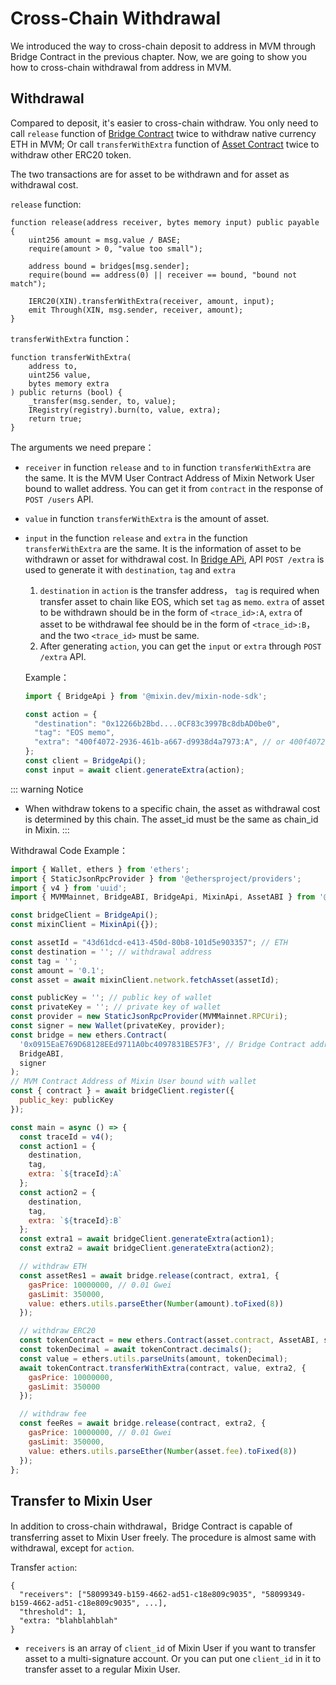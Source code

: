 # Cross-Chain Withdrawal

We introduced the way to cross-chain deposit to address in MVM through Bridge Contract in the previous chapter. 
Now, we are going to show you how to cross-chain withdrawal from address in MVM.

## Withdrawal

Compared to deposit, it's easier to cross-chain withdraw. You only need to call `release` function of 
[Bridge Contract](https://github.com/MixinNetwork/trusted-group/blob/master/mvm/quorum/bridge/contracts/Bridge.sol)
twice to withdraw native currency ETH in MVM;
Or call `transferWithExtra` function of
[Asset Contract](https://github.com/MixinNetwork/trusted-group/blob/master/mvm/quorum/registry/contracts/Asset.sol)
twice to withdraw other ERC20 token.

The two transactions are for asset to be withdrawn and for asset as withdrawal cost.

`release` function:

```solidity
function release(address receiver, bytes memory input) public payable {
    uint256 amount = msg.value / BASE;
    require(amount > 0, "value too small");

    address bound = bridges[msg.sender];
    require(bound == address(0) || receiver == bound, "bound not match");

    IERC20(XIN).transferWithExtra(receiver, amount, input);
    emit Through(XIN, msg.sender, receiver, amount);
}
```

`transferWithExtra` function：

```solidity
function transferWithExtra(
    address to,
    uint256 value,
    bytes memory extra
) public returns (bool) {
    _transfer(msg.sender, to, value);
    IRegistry(registry).burn(to, value, extra);
    return true;
}
```

The arguments we need prepare：

* `receiver` in function `release` and `to` in function `transferWithExtra` are the same.
  It is the MVM User Contract Address of Mixin Network User bound to wallet address.
  You can get it from `contract` in the response of `POST /users` API.

* `value` in function `transferWithExtra` is the amount of asset.

* `input` in the function `release` and `extra` in the function `transferWithExtra` are the same.
  It is the information of asset to be withdrawn or asset for withdrawal cost.
  In [Bridge APi](/bridge/api), API `POST /extra` is used to generate it with `destination`, `tag` and `extra`

  1. `destination` in `action` is the transfer address，
     `tag` is required when transfer asset to chain like EOS, which set `tag` as `memo`.
     `extra` of asset to be withdrawn should be in the form of `<trace_id>:A`,
     `extra` of asset to be withdrawal fee should be in the form of `<trace_id>:B`，
     and the two `<trace_id>` must be same.
  2. After generating `action`, you can get the `input` or `extra` through `POST /extra` API.

  Example：
  ```javascript
  import { BridgeApi } from '@mixin.dev/mixin-node-sdk';
  
  const action = {
    "destination": "0x12266b2Bbd....0CF83c3997Bc8dbAD0be0",
    "tag": "EOS memo",
    "extra": "400f4072-2936-461b-a667-d9938d4a7973:A", // or 400f4072-2936-461b-a667-d9938d4a7973:B
  };
  const client = BridgeApi();
  const input = await client.generateExtra(action);
  ```

::: warning Notice
* When withdraw tokens to a specific chain, the asset as withdrawal cost is determined by this chain. 
The asset_id must be the same as chain_id in Mixin.
:::

Withdrawal Code Example：

```javascript
import { Wallet, ethers } from 'ethers';
import { StaticJsonRpcProvider } from '@ethersproject/providers';
import { v4 } from 'uuid';
import { MVMMainnet, BridgeABI, BridgeApi, MixinApi, AssetABI } from '@mixin.dev/mixin-node-sdk';

const bridgeClient = BridgeApi();
const mixinClient = MixinApi({});

const assetId = "43d61dcd-e413-450d-80b8-101d5e903357"; // ETH
const destination = ''; // withdrawal address
const tag = '';
const amount = '0.1';
const asset = await mixinClient.network.fetchAsset(assetId);

const publicKey = ''; // public key of wallet
const privateKey = ''; // private key of wallet
const provider = new StaticJsonRpcProvider(MVMMainnet.RPCUri);
const signer = new Wallet(privateKey, provider);
const bridge = new ethers.Contract(
  '0x0915EaE769D68128EEd9711A0bc4097831BE57F3', // Bridge Contract address
  BridgeABI,
  signer
);
// MVM Contract Address of Mixin User bound with wallet
const { contract } = await bridgeClient.register({
  public_key: publicKey
});

const main = async () => {
  const traceId = v4();
  const action1 = {
    destination,
    tag,
    extra: `${traceId}:A`
  };
  const action2 = {
    destination,
    tag,
    extra: `${traceId}:B`
  };
  const extra1 = await bridgeClient.generateExtra(action1);
  const extra2 = await bridgeClient.generateExtra(action2);

  // withdraw ETH
  const assetRes1 = await bridge.release(contract, extra1, {
    gasPrice: 10000000, // 0.01 Gwei
    gasLimit: 350000,
    value: ethers.utils.parseEther(Number(amount).toFixed(8))
  });

  // withdraw ERC20
  const tokenContract = new ethers.Contract(asset.contract, AssetABI, signer);
  const tokenDecimal = await tokenContract.decimals();
  const value = ethers.utils.parseUnits(amount, tokenDecimal);
  await tokenContract.transferWithExtra(contract, value, extra2, {
    gasPrice: 10000000,
    gasLimit: 350000
  });

  // withdraw fee
  const feeRes = await bridge.release(contract, extra2, {
    gasPrice: 10000000, // 0.01 Gwei
    gasLimit: 350000,
    value: ethers.utils.parseEther(Number(asset.fee).toFixed(8))
  });
};
```

## Transfer to Mixin User

In addition to cross-chain withdrawal，Bridge Contract is capable of transferring asset to Mixin User freely.
The procedure is almost same with withdrawal, except for `action`.

Transfer `action`:
```
{
  "receivers": ["58099349-b159-4662-ad51-c18e809c9035", "58099349-b159-4662-ad51-c18e809c9035", ...],
  "threshold": 1,
  "extra: "blahblahblah"
}
```

* `receivers` is an array of `client_id` of Mixin User if you want to transfer asset to a multi-signature account.
Or you can put one `client_id` in it to transfer asset to a regular Mixin User.
